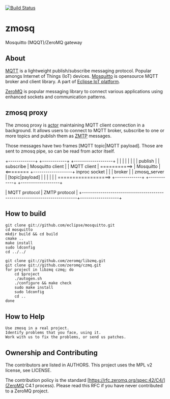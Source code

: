 [![Build Status](https://travis-ci.org/ZMQers/zmosq.png?branch=master)](https://travis-ci.org/ZMQers/zmosq)

# zmosq
Mosquitto (MQQT)/ZeroMQ gateway

## About
[MQTT](https://mqtt.org) is a lightweight publish/subscribe messaging protocol. Popular amongs Internet of Things (IoT) devices. [Mosquitto](https://mosquitto.org/) is opensource MQTT broker and client library. A part of [Eclipse IoT platform](https://iot.eclipse.org/).

[ZeroMQ](https://zeromq.org) is popular messaging library to connect various applications using enhanced sockets and communication patterns.

## zmosq proxy

The zmosq proxy is [actor](http://czmq.zeromq.org/manual:zactor) maintaining MQTT client connection in a background. It allows users to connect to MQTT broker, subscribe to one or more topics and publish them as [ZMTP](https://rfc.zeromq.org/spec:23/ZMTP/) messages.

Those messages have two frames [MQTT topic|MQTT payload]. Those are sent to zmosq pipe, so can be read from actor itself.


 +-------------+              +------------+            +-------------------+
 |             |              |            |            |                   |
 |             | publish      |            |  subscribe | Mosquitto client  |
 | MQTT client | ===========> | Mosquitto  | <========  +-------------------+   inproc socket
 |             |              |   broker   |            | zmosq_server      |   [topic|payload]
 |             |              |            |            |                   | ==================>
 +-------------+              +------------+            +-------------------+
                                                       
                                                                           
|              MQTT protocol                                                |  ZMTP protocol    |
+---------------------------------------------------------------------------+-------------------+

## How to build

    git clone git://github.com/eclipse/mosquitto.git
    cd mosquitto
    mkdir build && cd build
    cmake ..
    make install
    sudo ldconfig
    cd ../../

    git clone git://github.com/zeromq/libzmq.git
    git clone git://github.com/zeromq/czmq.git
    for project in libzmq czmq; do
        cd $project
        ./autogen.sh
        ./configure && make check
        sudo make install
        sudo ldconfig
        cd ..
    done

## How to Help

    Use zmosq in a real project.
    Identify problems that you face, using it.
    Work with us to fix the problems, or send us patches.

## Ownership and Contributing

The contributors are listed in AUTHORS. This project uses the MPL v2 license, see LICENSE.

The contribution policy is the standard [https://rfc.zeromq.org/spec:42/C4/](ZeroMQ C4.1 process). Please read this RFC if you have never contributed to a ZeroMQ project.
